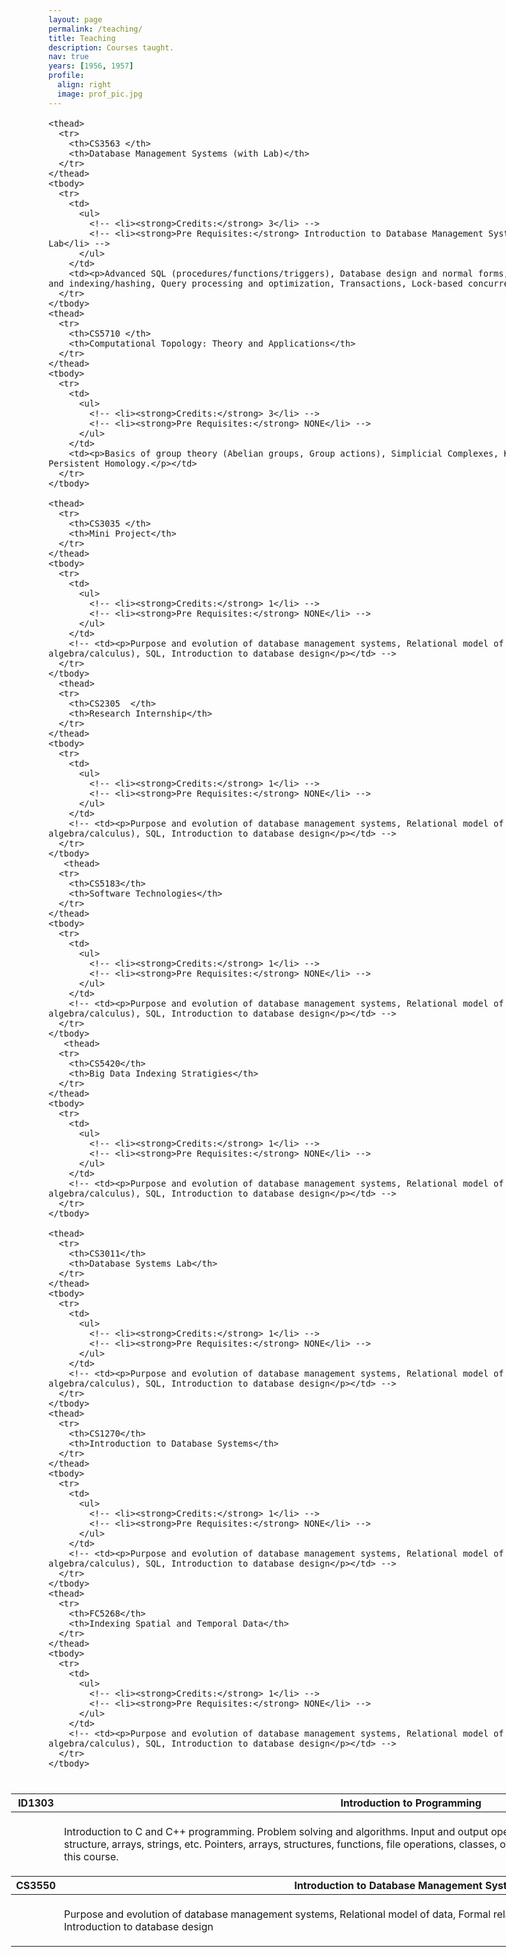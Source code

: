 ```yaml
---
layout: page
permalink: /teaching/
title: Teaching
description: Courses taught.
nav: true
years: [1956, 1957]
profile:
  align: right
  image: prof_pic.jpg
---
```

<style>
  td{
    padding-right: 15px;
    padding:5px;
  }
  /* th{
    background: #A0A0A0;
    color: #fff;
    text-align: left;
    box-sizing: border-box;
    padding:10px;
    

  } */
  tr{
    margin: 0;
    padding: 0;
    border: 0;
    font: inherit;
    vertical-align: baseline;
    border-radius: 5px;
  }
  /* thead{
    background: #444;
    color: #fff;
  } */
  table{
    width: 100%;
    max-width: 100%;
    border-spacing: 0;
    border-collapse: collapse;
    margin-left: -60;
    margin-top: 40px;
  }
</style>
<div class="publications">
<div class="container" style="width:1200px;margin-left: auto;margin-right: auto;font-size: 16px;">
<table>
    <thead>
      <tr>
        <th>ID1303</th>
        <th>Introduction to Programming</th>
      </tr>
    </thead>
    <tbody>
      <tr>
        <td>
          <ul>
            <!-- <li><strong>Credits:</strong> 1</li> -->
            <!-- <li><strong>Pre Requisites:</strong> NONE</li> -->
          </ul>
        </td>
        <td><p>Introduction to C and C++ programming. Problem solving and algorithms. Input and output operations, decision control structure, loop control structure, arrays, strings, etc. Pointers, arrays, structures, functions, file operations, classes, object oriented programming. Lab is also included in this course.</p></td>
      </tr>
    </tbody>
    <thead>
      <tr>
        <th >CS3550  </th>
        <th>Introduction to Database Management Systems</th>
      </tr>
    </thead>
    <tbody>
      <tr>
        <td>
          <ul>
            <!-- <li><strong>Credits:</strong> 1</li> -->
            <!-- <li><strong>Pre Requisites:</strong> NONE</li> -->
          </ul>
        </td>
        <td><p>Purpose and evolution of database management systems, Relational model of data, Formal relational languages (relational algebra/calculus), SQL, Introduction to database design</p></td>
      </tr>
    </tbody>
  
    <thead>
      <tr>
        <th>CS3563 </th>
        <th>Database Management Systems (with Lab)</th>
      </tr>
    </thead>
    <tbody>
      <tr>
        <td>
          <ul>
            <!-- <li><strong>Credits:</strong> 3</li> -->
            <!-- <li><strong>Pre Requisites:</strong> Introduction to Database Management Systems, Introduction to Database Management Systems Lab</li> -->
          </ul>
        </td>
        <td><p>Advanced SQL (procedures/functions/triggers), Database design and normal forms, Database application development, Storage structures and indexing/hashing, Query processing and optimization, Transactions, Lock-based concurrency control.</p></td>
      </tr>
    </tbody>
    <thead>
      <tr>
        <th>CS5710 </th>
        <th>Computational Topology: Theory and Applications</th>
      </tr>
    </thead>
    <tbody>
      <tr>
        <td>
          <ul>
            <!-- <li><strong>Credits:</strong> 3</li> -->
            <!-- <li><strong>Pre Requisites:</strong> NONE</li> -->
          </ul>
        </td>
        <td><p>Basics of group theory (Abelian groups, Group actions), Simplicial Complexes, Homology and computation using matrix reduction method, Persistent Homology.</p></td>
      </tr>
    </tbody>

    <thead>
      <tr>
        <th>CS3035 </th>
        <th>Mini Project</th>
      </tr>
    </thead>
    <tbody>
      <tr>
        <td>
          <ul>
            <!-- <li><strong>Credits:</strong> 1</li> -->
            <!-- <li><strong>Pre Requisites:</strong> NONE</li> -->
          </ul>
        </td>
        <!-- <td><p>Purpose and evolution of database management systems, Relational model of data, Formal relational languages (relational algebra/calculus), SQL, Introduction to database design</p></td> -->
      </tr>
    </tbody>
      <thead>
      <tr>
        <th>CS2305  </th>
        <th>Research Internship</th>
      </tr>
    </thead>
    <tbody>
      <tr>
        <td>
          <ul>
            <!-- <li><strong>Credits:</strong> 1</li> -->
            <!-- <li><strong>Pre Requisites:</strong> NONE</li> -->
          </ul>
        </td>
        <!-- <td><p>Purpose and evolution of database management systems, Relational model of data, Formal relational languages (relational algebra/calculus), SQL, Introduction to database design</p></td> -->
      </tr>
    </tbody>
       <thead>
      <tr>
        <th>CS5183</th>
        <th>Software Technologies</th>
      </tr>
    </thead>
    <tbody>
      <tr>
        <td>
          <ul>
            <!-- <li><strong>Credits:</strong> 1</li> -->
            <!-- <li><strong>Pre Requisites:</strong> NONE</li> -->
          </ul>
        </td>
        <!-- <td><p>Purpose and evolution of database management systems, Relational model of data, Formal relational languages (relational algebra/calculus), SQL, Introduction to database design</p></td> -->
      </tr>
    </tbody>
       <thead>
      <tr>
        <th>CS5420</th>
        <th>Big Data Indexing Stratigies</th>
      </tr>
    </thead>
    <tbody>
      <tr>
        <td>
          <ul>
            <!-- <li><strong>Credits:</strong> 1</li> -->
            <!-- <li><strong>Pre Requisites:</strong> NONE</li> -->
          </ul>
        </td>
        <!-- <td><p>Purpose and evolution of database management systems, Relational model of data, Formal relational languages (relational algebra/calculus), SQL, Introduction to database design</p></td> -->
      </tr>
    </tbody>
    
    <thead>
      <tr>
        <th>CS3011</th>
        <th>Database Systems Lab</th>
      </tr>
    </thead>
    <tbody>
      <tr>
        <td>
          <ul>
            <!-- <li><strong>Credits:</strong> 1</li> -->
            <!-- <li><strong>Pre Requisites:</strong> NONE</li> -->
          </ul>
        </td>
        <!-- <td><p>Purpose and evolution of database management systems, Relational model of data, Formal relational languages (relational algebra/calculus), SQL, Introduction to database design</p></td> -->
      </tr>
    </tbody>
    <thead>
      <tr>
        <th>CS1270</th>
        <th>Introduction to Database Systems</th>
      </tr>
    </thead>
    <tbody>
      <tr>
        <td>
          <ul>
            <!-- <li><strong>Credits:</strong> 1</li> -->
            <!-- <li><strong>Pre Requisites:</strong> NONE</li> -->
          </ul>
        </td>
        <!-- <td><p>Purpose and evolution of database management systems, Relational model of data, Formal relational languages (relational algebra/calculus), SQL, Introduction to database design</p></td> -->
      </tr>
    </tbody>
    <thead>
      <tr>
        <th>FC5268</th>
        <th>Indexing Spatial and Temporal Data</th>
      </tr>
    </thead>
    <tbody>
      <tr>
        <td>
          <ul>
            <!-- <li><strong>Credits:</strong> 1</li> -->
            <!-- <li><strong>Pre Requisites:</strong> NONE</li> -->
          </ul>
        </td>
        <!-- <td><p>Purpose and evolution of database management systems, Relational model of data, Formal relational languages (relational algebra/calculus), SQL, Introduction to database design</p></td> -->
      </tr>
    </tbody>
</table>
</div>